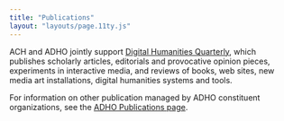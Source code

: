 ```yaml
---
title: "Publications"
layout: "layouts/page.11ty.js"
---
```


ACH and ADHO jointly support [Digital Humanities Quarterly](http://www.digitalhumanities.org/dhq/), which publishes scholarly articles, editorials and provocative opinion pieces, experiments in interactive media, and reviews of books, web sites, new media art installations, digital humanities systems and tools.

For information on other publication managed by ADHO constituent organizations, see the [ADHO Publications page](https://adho.org/publications/).
